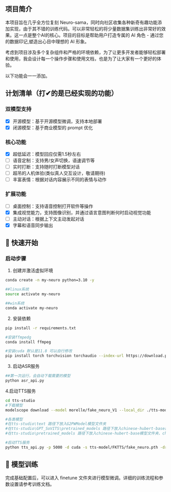 ## 项目简介

本项目旨在几乎全方位复刻 Neuro-sama，同时向社区收集各种新奇有趣功能添加实现，由于其不错的训练代码。可以非常轻松的将少量数据集训练出非常好的效果。这一点是整个AI的核心。项目的目标是帮助用户打造专属的 AI 角色 - 通过您的数据印记,塑造出心目中理想的 AI 形象。

考虑到项目涉及多个复杂组件和严格的环境依赖，为了让更多开发者能够轻松部署和使用，我会设计每一个操作步骤和使用文档，也是为了让大家有一个更好的体验。 

以下功能会一一添加。

## 计划清单（打✔的是已经实现的功能）

### 双模型支持
- [x] 开源模型：基于开源模型微调，支持本地部署
- [x] 闭源模型：基于商业模型的 prompt 优化

### 核心功能
- [x] 超低延迟：模型回应仅需1.5秒左右
- [ ] 语音定制：支持男/女声切换，语速调节等
- [ ] 实时打断：支持随时打断模型对话
- [ ] 超吊的人机体验(类似真人交互设计，敬请期待)
- [ ] 丰富表情：根据对话内容展示不同的表情与动作

### 扩展功能
- [ ] 桌面控制：支持语音控制打开软件等操作
- [x] 集成视觉能力，支持图像识别，并通过语言意图判断何时启动视觉功能
- [ ] 主动对话：根据上下文主动发起对话
- [x] 字幕和语音同步输出

## 🚀 快速开始

### 启动步骤

1. 创建并激活虚拟环境
```bash
conda create -n my-neuro python=3.10 -y

##linux系统
source activate my-neuro

##win系统
conda activate my-neuro
```

2. 安装依赖
```bash
pip install -r requirements.txt

#安装ffmpedg
conda install ffmpeg

#安装cuda 默认是11.8 可以自行修改
pip install torch torchvision torchaudio --index-url https://download.pytorch.org/whl/cu118
```


3. 启动ASR服务
```bash
##第一次运行，会自动下载需要的模型
python asr_api.py
```

4.启动TTS服务
```bash
cd tts-studio
#下载模型
modelscope download --model morelle/fake_neuro_V1 --local_dir ./tts-model

#各类模型
#在tts-studio\text 路径下放入G2PWModel模型文件夹
#在tts-studio\GPT_SoVITS\pretrained_models 路径下放入chinese-hubert-base模型文件夹、chinese-roberta-wwm-ext-large模型文件夹、s1bert25hz-2kh-longer-epoch=68e-step=50232.ckpt模型
#在tts-studio\pretrained_models 路径下放入chinese-hubert-base模型文件夹、chinese-roberta-wwm-ext-large模型文件夹、gsv-v2final-pretrained模型文件夹、s1bert25hz-2kh-longer-epoch=68e-step=50232.ckpt模型、s2D488k.pth模型、s2G488k.pth模型

#启动TTS服务
python tts_api.py -p 5000 -d cuda -s tts-model/FKTTS/fake_neuro.pth -dr model/FKTTS/sama.wav -dt "Hold on please, I'm busy. Okay, I think I heard him say he wants me to stream Hollow Knight on Tuesday and Thursday." -dl "英文"
```






## 🔧 模型训练

完成基础配置后，可以进入 finetune 文件夹进行模型微调。详细的训练流程和参数设置请参考训练文档。

